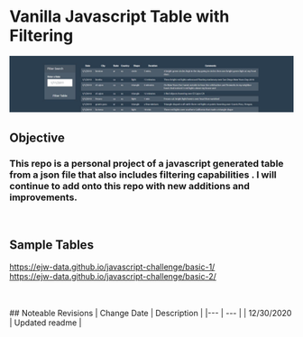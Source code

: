 # Vanilla Javascript Table with Filtering


![Table with Filtering Capabilities](https://github.com/ejw-data/javascript-challenge/blob/master/config/images/table1.JPG?raw=true)
<br>
## Objective
### This repo is a personal project of a javascript generated table from a json file that also includes filtering capabilities .  I will continue to add onto this repo with new additions and improvements. 
<br>

## Sample Tables
https://ejw-data.github.io/javascript-challenge/basic-1/ <br>
https://ejw-data.github.io/javascript-challenge/basic-2/

<br>
<br>
## Noteable Revisions
| Change Date | Description |  
|--- | --- |    
| 12/30/2020 | Updated readme |  

<br>
<br>